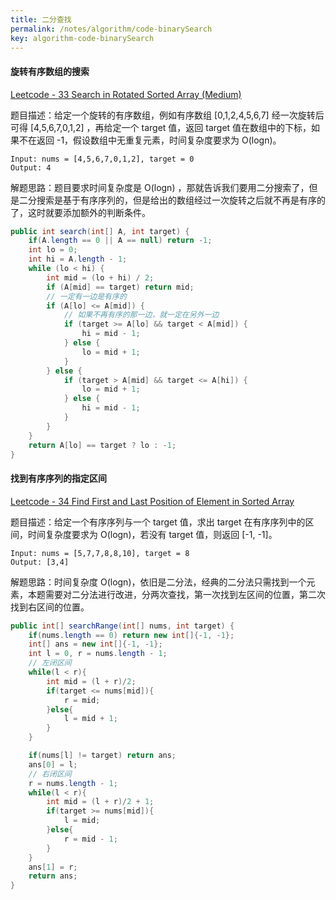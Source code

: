 ```yaml
---
title: 二分查找
permalink: /notes/algorithm/code-binarySearch
key: algorithm-code-binarySearch
---
```


#### 旋转有序数组的搜索

[Leetcode - 33 Search in Rotated Sorted Array (Medium)](https://leetcode.com/problems/search-in-rotated-sorted-array/)

题目描述：给定一个旋转的有序数组，例如有序数组  [0,1,2,4,5,6,7] 经一次旋转后可得 [4,5,6,7,0,1,2] ，再给定一个 target 值，返回 target 值在数组中的下标，如果不在返回 -1，假设数组中无重复元素，时间复杂度要求为 O(logn)。

```
Input: nums = [4,5,6,7,0,1,2], target = 0
Output: 4
```

解题思路：题目要求时间复杂度是 O(logn) ，那就告诉我们要用二分搜索了，但是二分搜索是基于有序序列的，但是给出的数组经过一次旋转之后就不再是有序的了，这时就要添加额外的判断条件。

```java
public int search(int[] A, int target) {
    if(A.length == 0 || A == null) return -1;
    int lo = 0;
    int hi = A.length - 1;
    while (lo < hi) {
        int mid = (lo + hi) / 2;
        if (A[mid] == target) return mid;
        // 一定有一边是有序的
        if (A[lo] <= A[mid]) {
            // 如果不再有序的那一边，就一定在另外一边
            if (target >= A[lo] && target < A[mid]) {
                hi = mid - 1;
            } else {
                lo = mid + 1;
            }
        } else {
            if (target > A[mid] && target <= A[hi]) {
                lo = mid + 1;
            } else {
                hi = mid - 1;
            }
        }
    }
    return A[lo] == target ? lo : -1;
}
```

#### 找到有序序列的指定区间

[Leetcode - 34 Find First and Last Position of Element in Sorted Array](https://leetcode.com/problems/find-first-and-last-position-of-element-in-sorted-array/)

题目描述：给定一个有序序列与一个 target 值，求出 target 在有序序列中的区间，时间复杂度要求为 O(logn)，若没有 target 值，则返回 [-1, -1]。

```
Input: nums = [5,7,7,8,8,10], target = 8
Output: [3,4]
```

解题思路：时间复杂度 O(logn)，依旧是二分法，经典的二分法只需找到一个元素，本题需要对二分法进行改进，分两次查找，第一次找到左区间的位置，第二次找到右区间的位置。

```java
public int[] searchRange(int[] nums, int target) {
    if(nums.length == 0) return new int[]{-1, -1};
    int[] ans = new int[]{-1, -1};
    int l = 0, r = nums.length - 1;
    // 左闭区间
    while(l < r){
        int mid = (l + r)/2;
        if(target <= nums[mid]){
            r = mid;
        }else{
            l = mid + 1;
        }
    }

    if(nums[l] != target) return ans;
    ans[0] = l;
	// 右闭区间
    r = nums.length - 1;
    while(l < r){
        int mid = (l + r)/2 + 1;
        if(target >= nums[mid]){
            l = mid;
        }else{
            r = mid - 1;
        }
    }
    ans[1] = r;
    return ans;
}
```

